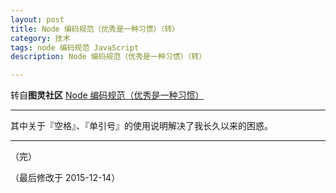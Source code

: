```yaml
---
layout: post
title: Node 编码规范（优秀是一种习惯）（转）
category: 技术
tags: node 编码规范 JavaScript
description: Node 编码规范（优秀是一种习惯）（转）

---
```


转自**图灵社区** [ Node 编码规范（优秀是一种习惯）](http://www.ituring.com.cn/article/197990)

---

其中关于『空格』、『单引号』的使用说明解决了我长久以来的困惑。

---

（完）

（最后修改于 2015-12-14）